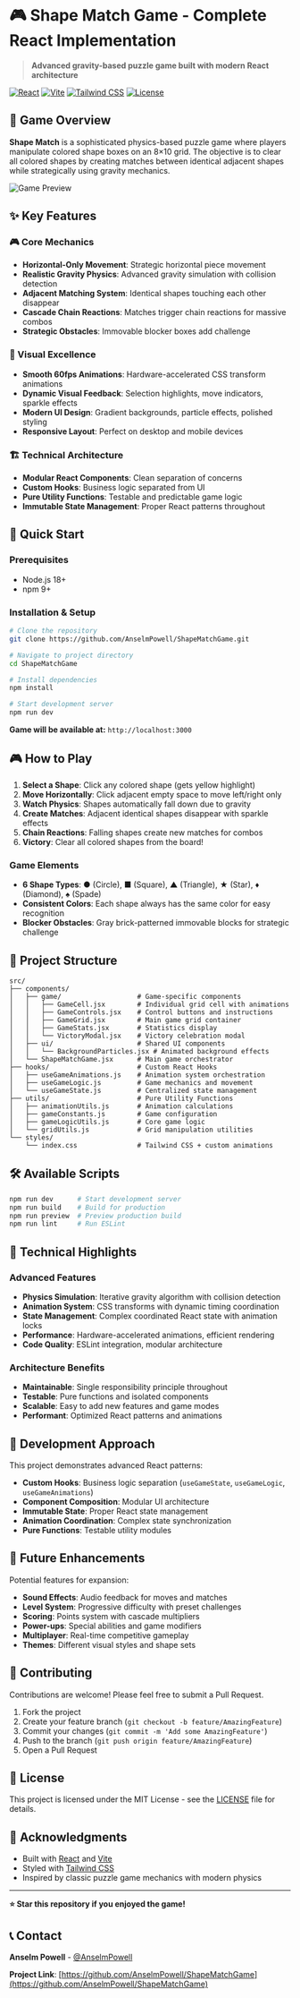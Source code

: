 # 🎮 Shape Match Game - Complete React Implementation

> **Advanced gravity-based puzzle game built with modern React architecture**

[![React](https://img.shields.io/badge/React-18.2.0-blue)](https://reactjs.org/)
[![Vite](https://img.shields.io/badge/Vite-5.0.8-green)](https://vitejs.dev/)
[![Tailwind CSS](https://img.shields.io/badge/Tailwind%20CSS-3.3.6-blue)](https://tailwindcss.com/)
[![License](https://img.shields.io/badge/license-MIT-green)](LICENSE)

## 🎯 Game Overview

**Shape Match** is a sophisticated physics-based puzzle game where players manipulate colored shape boxes on an 8×10 grid. The objective is to clear all colored shapes by creating matches between identical adjacent shapes while strategically using gravity mechanics.

![Game Preview](https://via.placeholder.com/600x400/4f46e5/ffffff?text=Shape+Match+Game)

## ✨ Key Features

### 🎮 Core Mechanics
- **Horizontal-Only Movement**: Strategic horizontal piece movement
- **Realistic Gravity Physics**: Advanced gravity simulation with collision detection  
- **Adjacent Matching System**: Identical shapes touching each other disappear
- **Cascade Chain Reactions**: Matches trigger chain reactions for massive combos
- **Strategic Obstacles**: Immovable blocker boxes add challenge

### 🎨 Visual Excellence
- **Smooth 60fps Animations**: Hardware-accelerated CSS transform animations
- **Dynamic Visual Feedback**: Selection highlights, move indicators, sparkle effects
- **Modern UI Design**: Gradient backgrounds, particle effects, polished styling
- **Responsive Layout**: Perfect on desktop and mobile devices

### 🏗️ Technical Architecture
- **Modular React Components**: Clean separation of concerns
- **Custom Hooks**: Business logic separated from UI
- **Pure Utility Functions**: Testable and predictable game logic
- **Immutable State Management**: Proper React patterns throughout

## 🚀 Quick Start

### Prerequisites
- Node.js 18+ 
- npm 9+

### Installation & Setup

```bash
# Clone the repository
git clone https://github.com/AnselmPowell/ShapeMatchGame.git

# Navigate to project directory
cd ShapeMatchGame

# Install dependencies
npm install

# Start development server
npm run dev
```

**Game will be available at:** `http://localhost:3000`

## 🎮 How to Play

1. **Select a Shape**: Click any colored shape (gets yellow highlight)
2. **Move Horizontally**: Click adjacent empty space to move left/right only
3. **Watch Physics**: Shapes automatically fall down due to gravity
4. **Create Matches**: Adjacent identical shapes disappear with sparkle effects
5. **Chain Reactions**: Falling shapes create new matches for combos
6. **Victory**: Clear all colored shapes from the board!

### Game Elements
- **6 Shape Types**: ● (Circle), ■ (Square), ▲ (Triangle), ★ (Star), ♦ (Diamond), ♠ (Spade)
- **Consistent Colors**: Each shape always has the same color for easy recognition
- **Blocker Obstacles**: Gray brick-patterned immovable blocks for strategic challenge

## 📁 Project Structure

```
src/
├── components/
│   ├── game/                   # Game-specific components
│   │   ├── GameCell.jsx        # Individual grid cell with animations
│   │   ├── GameControls.jsx    # Control buttons and instructions  
│   │   ├── GameGrid.jsx        # Main game grid container
│   │   ├── GameStats.jsx       # Statistics display
│   │   └── VictoryModal.jsx    # Victory celebration modal
│   ├── ui/                     # Shared UI components
│   │   └── BackgroundParticles.jsx # Animated background effects
│   └── ShapeMatchGame.jsx      # Main game orchestrator
├── hooks/                      # Custom React Hooks
│   ├── useGameAnimations.js    # Animation system orchestration
│   ├── useGameLogic.js         # Game mechanics and movement
│   └── useGameState.js         # Centralized state management
├── utils/                      # Pure Utility Functions
│   ├── animationUtils.js       # Animation calculations
│   ├── gameConstants.js        # Game configuration
│   ├── gameLogicUtils.js       # Core game logic
│   └── gridUtils.js            # Grid manipulation utilities
└── styles/
    └── index.css               # Tailwind CSS + custom animations
```

## 🛠️ Available Scripts

```bash
npm run dev      # Start development server
npm run build    # Build for production
npm run preview  # Preview production build
npm run lint     # Run ESLint
```

## 🎨 Technical Highlights

### Advanced Features
- **Physics Simulation**: Iterative gravity algorithm with collision detection
- **Animation System**: CSS transforms with dynamic timing coordination
- **State Management**: Complex coordinated React state with animation locks
- **Performance**: Hardware-accelerated animations, efficient rendering
- **Code Quality**: ESLint integration, modular architecture

### Architecture Benefits
- **Maintainable**: Single responsibility principle throughout
- **Testable**: Pure functions and isolated components
- **Scalable**: Easy to add new features and game modes
- **Performant**: Optimized React patterns and animations

## 🎯 Development Approach

This project demonstrates advanced React patterns:

- **Custom Hooks**: Business logic separation (`useGameState`, `useGameLogic`, `useGameAnimations`)
- **Component Composition**: Modular UI architecture
- **Immutable State**: Proper React state management
- **Animation Coordination**: Complex state synchronization
- **Pure Functions**: Testable utility modules

## 🚀 Future Enhancements

Potential features for expansion:
- **Sound Effects**: Audio feedback for moves and matches
- **Level System**: Progressive difficulty with preset challenges
- **Scoring**: Points system with cascade multipliers  
- **Power-ups**: Special abilities and game modifiers
- **Multiplayer**: Real-time competitive gameplay
- **Themes**: Different visual styles and shape sets

## 🤝 Contributing

Contributions are welcome! Please feel free to submit a Pull Request.

1. Fork the project
2. Create your feature branch (`git checkout -b feature/AmazingFeature`)
3. Commit your changes (`git commit -m 'Add some AmazingFeature'`)
4. Push to the branch (`git push origin feature/AmazingFeature`)
5. Open a Pull Request

## 📄 License

This project is licensed under the MIT License - see the [LICENSE](LICENSE) file for details.

## 🙏 Acknowledgments

- Built with [React](https://reactjs.org/) and [Vite](https://vitejs.dev/)
- Styled with [Tailwind CSS](https://tailwindcss.com/)
- Inspired by classic puzzle game mechanics with modern physics

---

**⭐ Star this repository if you enjoyed the game!**

## 📞 Contact

**Anselm Powell** - [@AnselmPowell](https://github.com/AnselmPowell)

**Project Link**: [https://github.com/AnselmPowell/ShapeMatchGame](https://github.com/AnselmPowell/ShapeMatchGame)
